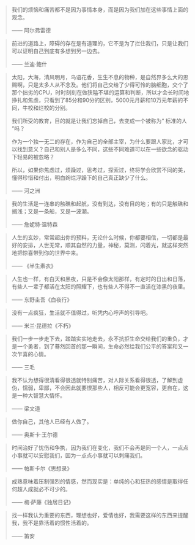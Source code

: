 >  我们的烦恼和痛苦都不是因为事情本身，而是因为我们加在这些事情上面的观念。
>
> —— 阿尔弗雷德



> 前进的道路上，障碍的存在是有道理的，它不是为了拦住我们，只是让我们可以证明自己到底有多想到另一边去。
>
> —— 兰迪·鲍什



> 太阳，大海，清风明月，鸟语花香，生生不息的物种，是自然界多么大的恩赐啊，只是太多人从不念及。他们将自己交给了少得可怜的脑细胞，交个了那个拙劣的CPU，时时刻刻在做狭隘不堪的运算和判断，所以才会长时间地挣扎和焦虑，只看到了85分和90分的区别，5000元月薪和10万元年薪的不同，牛校和烂校的分别。
>
> 我们所受的教育，目的就是让我们忘掉自己，去变成一个被称为“ 标准的人 ”吗？
>
> 作为一个独一无二的存在，作为自己的全部主宰，为什么要跟人家比，才可以找到意义？自己和别人是多么不同，这些不同难道可以在一些欲念的驱动下轻易的被忽略？
>
> 所以，如果你焦虑过，烦躁过，思考过，探索过，终将学会欣赏不同的美，懂得珍惜和付出，明白绚烂浮躁下的自己真正缺少了什么。
>
> —— 河之洲



> 我的生活是一连串的触礁和起航，没有到达，没有目的地；有的只是触礁和搁浅；又是一条船，又是一波潮。
>
> —— 詹妮特·温特森



> 人生的玄妙，常常超出你的预料，无论什么时候，你都要相信，一切都是最好的安排，人世无常，顺其自然的力量，神秘，莫测，闪着光，就这样突然地把惊喜带到你的世界中来。
>
> —— 《半生素衣》



> 人生也一样，有白天和黑夜，只是不会像太阳那样，有定时的日出和日落，有些人一辈子都活在太阳的照耀下，也有些人不得不一直活在漆黑的夜里。
>
> —— 东野圭吾《白夜行》



> 没有一点疯狂，生活就不值得过，听凭内心呼声的引导吧。
>
> —— 米兰·昆德拉《不朽》



> 我们一步一步走下去，踏踏实实地走去，永不抗拒生命交给我们的重负，才是一个勇者，到了蓦然回首的那一瞬间，生命必然给我们公平的答案和又一次乍喜的心情。
>
> —— 三毛



> 我不认为想得很清看得很透就特别痛苦，对人际关系看得很透，了解到虚伪，懦弱，卑鄙，不会因此就要恨那些人，相反可能会更宽容，更自在，这是一种大智慧大情怀。
>
> —— 梁文道



> 做你自己，其他人已经有人做了。
>
> —— 奥斯卡·王尔德



> 时间治好了忧伤和争执，因为我们在变化，我们不会再是同一个人，一点点小事就可以安慰我们，因为一点点小事就可以刺痛我们。
>
> —— 帕斯卡尔《思想录》



> 成熟意味着压制强烈的情感，然而现实是：单纯的心和狂热的感情是取得任何超人成就必不可少的。
>
> —— 梅·萨藤《独居日记》



> 找一样我认为重要的东西，理想也好，爱情也好，我需要这样的东西来提醒我，我不是靠活着的惯性活着的。
>
> —— 笛安

